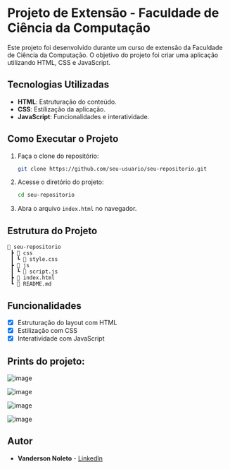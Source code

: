 # Projeto de Extensão - Faculdade de Ciência da Computação

Este projeto foi desenvolvido durante um curso de extensão da Faculdade de Ciência da Computação. O objetivo do projeto foi criar uma aplicação utilizando HTML, CSS e JavaScript.

## Tecnologias Utilizadas

- **HTML**: Estruturação do conteúdo.
- **CSS**: Estilização da aplicação.
- **JavaScript**: Funcionalidades e interatividade.

## Como Executar o Projeto

1. Faça o clone do repositório:
   ```bash
   git clone https://github.com/seu-usuario/seu-repositorio.git
   ```
2. Acesse o diretório do projeto:
   ```bash
   cd seu-repositorio
   ```
3. Abra o arquivo `index.html` no navegador.

## Estrutura do Projeto

```
📂 seu-repositorio
 ┣ 📂 css
 ┃ ┗ 📜 style.css
 ┣ 📂 js
 ┃ ┗ 📜 script.js
 ┣ 📜 index.html
 ┗ 📜 README.md
```

## Funcionalidades

- [x] Estruturação do layout com HTML
- [x] Estilização com CSS
- [x] Interatividade com JavaScript

## Prints do projeto:

![image](https://github.com/user-attachments/assets/2fca5709-e4d8-42f7-8470-8721ba07887e)

![image](https://github.com/user-attachments/assets/cd6b78c9-318e-457e-afc5-214f165762d8)

![image](https://github.com/user-attachments/assets/15b3f249-6ed9-4697-8ba9-259fdc99f065)

![image](https://github.com/user-attachments/assets/d72c7ddf-16d1-4b5a-a841-49acbf5ec9ee)





## Autor

- **Vanderson Noleto** - [LinkedIn](https://www.linkedin.com/in/vanderson-noleto)
